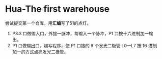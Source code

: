 # Hua-The first warehouse
尝试提交第一个仓库，用**汇编**写了51的点灯。
1. P3.3 口做输入口，外接一脉冲，每输入一个脉冲，P1 口按十六进制加一输出。 
2. P1 口做输出口，编写程序，使 P1 口接的 8 个发光二极管 L0—L7 按 16 进制加一的方式点亮发光二极管。
